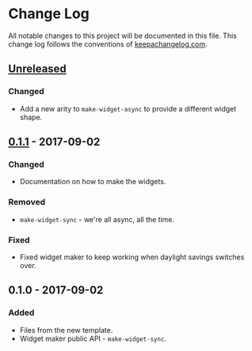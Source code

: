 # Change Log
All notable changes to this project will be documented in this file. This change log follows the conventions of [keepachangelog.com](http://keepachangelog.com/).

## [Unreleased]
### Changed
- Add a new arity to `make-widget-async` to provide a different widget shape.

## [0.1.1] - 2017-09-02
### Changed
- Documentation on how to make the widgets.

### Removed
- `make-widget-sync` - we're all async, all the time.

### Fixed
- Fixed widget maker to keep working when daylight savings switches over.

## 0.1.0 - 2017-09-02
### Added
- Files from the new template.
- Widget maker public API - `make-widget-sync`.

[Unreleased]: https://github.com/your-name/figwheel-heroku/compare/0.1.1...HEAD
[0.1.1]: https://github.com/your-name/figwheel-heroku/compare/0.1.0...0.1.1
